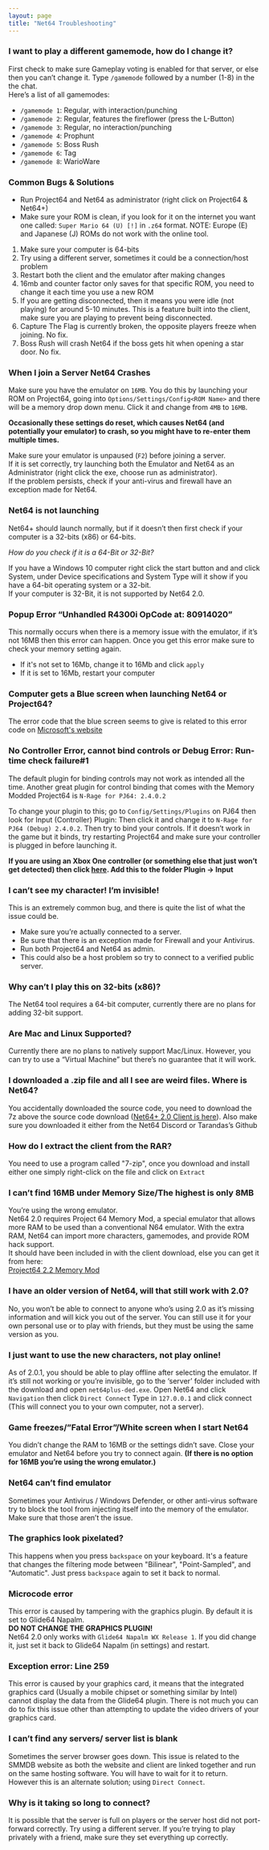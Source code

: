 ```yaml
---
layout: page
title: "Net64 Troubleshooting"
---
```


### I want to play a different gamemode, how do I change it?
First check to make sure Gameplay voting is enabled for that server, or else then you can’t change it.  Type `/gamemode` followed by a number (1-8) in the the chat.  
Here’s a list of all gamemodes:
- `/gamemode 1`: Regular, with interaction/punching
- `/gamemode 2`: Regular, features the fireflower (press the L-Button)
- `/gamemode 3`: Regular, no interaction/punching
- `/gamemode 4`: Prophunt
- `/gamemode 5`: Boss Rush
- `/gamemode 6`: Tag
- `/gamemode 8`: WarioWare

### Common Bugs & Solutions
- Run Project64 and Net64 as administrator (right click on Project64 & Net64+)
- Make sure your ROM is clean, if you look for it on the internet you want one called: `Super Mario 64 (U) [!]` in `.z64` format. NOTE: Europe (E) and Japanese (J) ROMs do not work with the online tool.

1. Make sure your computer is 64-bits
1. Try using a different server, sometimes it could be a connection/host problem
1. Restart both the client and the emulator after making changes
1. 16mb and counter factor only saves for that specific ROM, you need to change it each time you use a new ROM
1. If you are getting disconnected, then it means you were idle (not playing) for around 5-10 minutes. This is a feature built into the client, make sure you are playing to prevent being disconnected.
1. Capture The Flag is currently broken, the opposite players freeze when joining. No fix.
1. Boss Rush will crash Net64 if the boss gets hit when opening a star door. No fix.
 
### When I join a Server Net64 Crashes
Make sure you have the emulator on `16MB`. You do this by launching your ROM on Project64, going into `Options/Settings/Config<ROM Name>` and there will be a memory drop down menu. Click it and change from `4MB` to `16MB`.

**Occasionally these settings do reset, which causes Net64 (and potentially your emulator) to crash, so you might have to re-enter them multiple times.**

Make sure your emulator is unpaused (`F2`) before joining a server.  
If it is set correctly, try launching both the Emulator and Net64 as an Administrator (right click the exe, choose run as administrator).  
If the problem persists, check if your anti-virus and firewall have an exception made for Net64.

### Net64 is not launching
Net64+ should launch normally, but if it doesn’t then first check if your computer is a 32-bits (x86) or 64-bits. 

*How do you check if it is a 64-Bit or 32-Bit?*

If you have a Windows 10 computer right click the start button and and click System, under Device specifications and System Type will it show if you have a 64-bit operating system or a 32-bit.  
If your computer is 32-Bit, it is not supported by Net64 2.0.

### Popup Error “Unhandled R4300i OpCode at: 80914020”
This normally occurs when there is a memory issue with the emulator, if it’s not 16MB then this error can happen. Once you get this error make sure to check your memory setting again.
- If it's not set to 16Mb, change it to 16Mb and click `apply`
- If it is set to 16Mb, restart your computer

### Computer gets a Blue screen when launching Net64 or Project64?
The error code that the blue screen seems to give is related to this error code on [Microsoft's website](https://docs.microsoft.com/en-us/windows-hardware/drivers/debugger/bug-check-0x3b--system-service-exception)

### No Controller Error, cannot bind controls or Debug Error:  Run-time check failure#1
The default plugin for binding controls may not work as intended all the time. Another great plugin for control binding that comes with the Memory Modded Project64 is `N-Rage for PJ64: 2.4.0.2`

To change your plugin to this; go to `Config/Settings/Plugins` on PJ64 then look for Input (Controller) Plugin: Then click it and change it to `N-Rage for PJ64 (Debug) 2.4.0.2`. Then try to bind your controls. If it doesn’t work in the game but it binds, try restarting Project64 and make sure your controller is plugged in before launching it.

**If you are using an Xbox One controller (or something else that just won’t get detected) then click [here](https://cdn.discordapp.com/attachments/356514224832380928/444264169588523008/PJ64_NRage.dll). Add this to the folder Plugin -> Input**

### I can’t see my character! I’m invisible!
This is an extremely common bug, and there is quite the list of what the issue could be.
- Make sure you’re actually connected to a server.
- Be sure that there is an exception made for Firewall and your Antivirus. 
- Run both Project64 and Net64 as admin. 
- This could also be a host problem so try to connect to a verified public server.

### Why can’t I play this on 32-bits (x86)?
The Net64 tool requires a 64-bit computer, currently there are no plans for adding 32-bit support.

### Are Mac and Linux Supported?
Currently there are no plans to natively support Mac/Linux. However, you can try to use a “Virtual Machine” but there’s no guarantee that it will work.

### I downloaded a .zip file and all I see are weird files.  Where is Net64?
You accidentally downloaded the source code, you need to download the 7z above the source code download ([Net64+ 2.0 Client is here](https://github.com/Tarnadas/net64plus/releases/tag/2.2.0)).  Also make sure you downloaded it either from the Net64 Discord or Tarandas’s Github

### How do I extract the client from the RAR?
You need to use a program called "7-zip", once you download and install either one simply right-click on the file and click on `Extract`

### I can’t find 16MB under Memory Size/The highest is only 8MB
You’re using the wrong emulator.  
Net64 2.0  requires Project 64 Memory Mod, a special emulator that allows more RAM to be used than a conventional N64 emulator. With the extra RAM, Net64 can import more characters, gamemodes, and provide ROM hack support.  
It should have been included in with the client download, else you can get it from here:  
[Project64 2.2 Memory Mod](https://mega.nz/#!aOBAlKQJ!I3D3m1CtyczjYcvEAozvRIBPAK29lTNVidoHzuGdkmc)

### I have an older version of Net64, will that still work with 2.0?
No, you won’t be able to connect to anyone who’s using 2.0 as it’s missing information and will kick you out of the server.  You can still use it for your own personal use or to play with friends, but they must be using the same version as you.

### I just want to use the new characters, not play online!
As of 2.0.1, you should be able to play offline after selecting the emulator.  If it’s still not working or you’re invisible, go to the ‘server’ folder included with the download and open `net64plus-ded.exe`.  Open Net64 and click `Navigation` then click `Direct Connect` 
Type in `127.0.0.1` and click connect (This will connect you to your own computer, not a server).

### Game freezes/”Fatal Error”/White screen when I start Net64
You didn’t change the RAM to 16MB or the settings didn’t save. Close your emulator and Net64 before you try to connect again. **(If there is no option for 16MB you’re using the wrong emulator.)**

### Net64 can’t find emulator
Sometimes your Antivirus / Windows Defender, or other anti-virus software try to block the tool from injecting itself into the memory of the emulator. Make sure that those aren’t the issue.

### The graphics look pixelated?
This happens when you press `backspace` on your keyboard. It's a feature that changes the filtering mode between "Bilinear", "Point-Sampled", and "Automatic". Just press `backspace` again to set it back to normal.

### Microcode error
This error is caused by tampering with the graphics plugin. By default it is set to Glide64 Napalm.  
**DO NOT CHANGE THE GRAPHICS PLUGIN!**  
Net64 2.0 only works with `Glide64 Napalm WX Release 1`.  If you did change it, just set it back to Glide64 Napalm (in settings) and restart.

### Exception error: Line 259
This error is caused by your graphics card, it means that the integrated graphics card (Usually a mobile chipset or something similar by Intel) cannot display the data from the Glide64 plugin. There is not much you can do to fix this issue other than attempting to update the video drivers of your graphics card.

### I can’t find any servers/ server list is blank
Sometimes the server browser goes down. This issue is related to the SMMDB website as both the website and client are linked together and run on the same hosting software. You will have to wait for it to return.  
However this is an alternate solution; using `Direct Connect`.

### Why is it taking so long to connect?
 It is possible that the server is full on players or the server host did not port-forward correctly.  Try using a different server.  If you’re trying to play privately with a friend, make sure they set everything up correctly.
